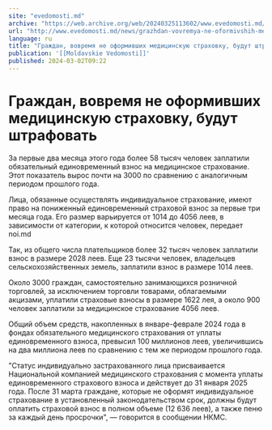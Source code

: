 ```yaml
---
site: "evedomosti.md"
archive: "https://web.archive.org/web/20240325113602/www.evedomosti.md/news/grazhdan-vovremya-ne-oformivshih-medicinskuyu-strahovku-budu"
url: "http://www.evedomosti.md/news/grazhdan-vovremya-ne-oformivshih-medicinskuyu-strahovku-budu"
language: ru
title: "Граждан, вовремя не оформивших медицинскую страховку, будут штрафовать"
publication: '[[Moldavskie Vedomosti]]'
published: 2024-03-02T09:22
---
```


# Граждан, вовремя не оформивших медицинскую страховку, будут штрафовать

За первые два месяца этого года более 58 тысяч человек заплатили обязательный единовременный взнос на медицинское страхование. Этот показатель вырос почти на 3000 по сравнению с аналогичным периодом прошлого года.

Лица, обязанные осуществлять индивидуальное страхование, имеют право на пониженный единовременный страховой взнос за первые три месяца года. Его размер варьируется от 1014 до 4056 леев, в зависимости от категории, к которой относится человек, передает noi.md

Так, из общего числа плательщиков более 32 тысяч человек заплатили взнос в размере 2028 леев. Еще 23 тысячи человек, владельцев сельскохозяйственных земель, заплатили взнос в размере 1014 леев.

Около 3000 граждан, самостоятельно занимающихся розничной торговлей, за исключением торговли товарами, облагаемыми акцизами, уплатили страховые взносы в размере 1622 лея, а около 900 человек заплатили за медицинское страхование 4056 леев.

Общий объем средств, накопленных в январе-феврале 2024 года в фондах обязательного медицинского страхования от уплаты единовременного взноса, превысил 100 миллионов леев, увеличившись на два миллиона леев по сравнению с тем же периодом прошлого года.

"Статус индивидуально застрахованного лица присваивается Национальной компанией медицинского страхования с момента уплаты единовременного страхового взноса и действует до 31 января 2025 года. После 31 марта граждане, которые не оформят индивидуальное страхование в установленный законодательством срок, должны будут оплатить страховой взнос в полном объеме (12 636 леев), а также пеню за каждый день просрочки", — говорится в сообщении НКМС.